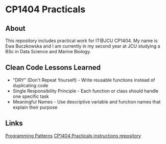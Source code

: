 # CP1404 Practicals
## About 
This repository includes practical work for IT@JCU CP1404. 
My name is Ewa Buczkowska and I am currently in my second year at JCU studying a BSc in Data Science and Marine Biology.

## Clean Code Lessons Learned
- "DRY" (Don't Repeat Yourself) - Write reusable functions instead of duplicating code
- Single Responsibility Principle - Each function or class should handle one specific task
- Meaningful Names - Use descriptive variable and function names that explain their purpose

## Links
[Programming Patterns](https://github.com/CP1404/Starter/wiki/Programming-Patterns)
[CP1404 Practicals instructions repository](https://github.com/CP1404/Practicals.git)